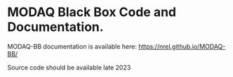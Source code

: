 # MODAQ Black Box Code and Documentation. 

MODAQ-BB documentation is available here: https://nrel.github.io/MODAQ-BB/

Source code should be available late 2023
